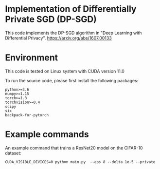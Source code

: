 # Implementation of Differentially Private SGD (DP-SGD)

This code implements the DP-SGD algorithm in "Deep Learning with Differential Privacy".
https://arxiv.org/abs/1607.00133


# Environment
This code is tested on Linux system with CUDA version 11.0

To run the source code, please first install the following packages:

```
python>=3.6
numpy>=1.15
torch>=1.3
torchvision>=0.4
scipy
six
backpack-for-pytorch
```
# Example commands

An example command that trains a ResNet20 model on the CIFAR-10 dataset:

    CUDA_VISIBLE_DEVICES=0 python main.py  --eps 8 --delta 1e-5 --private

